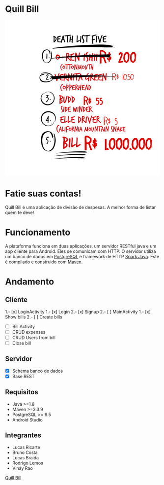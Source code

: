 # Quill Bill
![list](.readme_files/list.jpg)
# Fatie suas contas!
Quill Bill é uma aplicação de divisão de despesas. A melhor forma de listar quem te deve!

# Funcionamento
A plataforma funciona em duas aplicações, um servidor RESTful java e um app cliente para Android. Eles se comunicam com HTTP.
O servidor utiliza um banco de dados em [PostgreSQL](https://www.postgresql.org/) e framework de HTTP [Spark Java](http://sparkjava.com/). Este é compilado e construido com [Maven](https://maven.apache.org/).

# Andamento
## Cliente
1.- [x] LoginActivity
 1.- [x] Login
 2.- [x] Signup
2.- [ ] MainActivity
 1.- [x] Show bills
 2.- [ ] Create bills
- [ ] Bill Activity
 - [ ] CRUD expenses
 - [ ] CRUD Users from bill
 - [ ] Close bill

## Servidor
- [x] Schema banco de dados
- [x] Base REST

## Requisitos
 - Java >=1.8
 - Maven >=3.3.9
 - PostgreSQL >= 9.5
 - Android Studio

## Integrantes
 - Lucas Ricarte
 - Bruno Costa
 - Lucas Braida
 - Rodrigo Lemos
 - Vinay Rao

[Quill Bill](https://github.com/lucasrrt/Quill-Bill)
